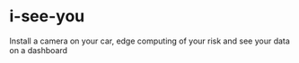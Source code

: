 # i-see-you
Install a camera on your car, edge computing of your risk and see your data on a dashboard
